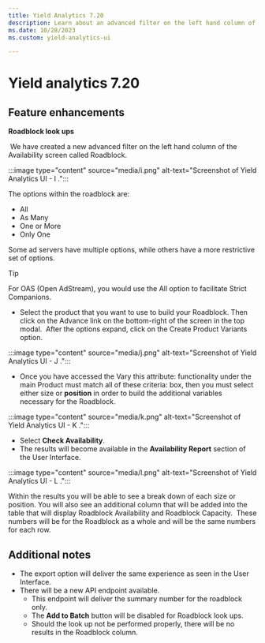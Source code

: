 ```yaml
---
title: Yield Analytics 7.20
description: Learn about an advanced filter on the left hand column of the Availability screen called Roadblock.
ms.date: 10/28/2023
ms.custom: yield-analytics-ui

---
```



# Yield analytics 7.20

## Feature enhancements

**Roadblock look ups**

 We have created a new advanced filter on the left hand column of the
Availability screen called Roadblock.

:::image type="content" source="media/i.png" alt-text="Screenshot of Yield Analytics UI - I .":::

The options within the roadblock are:

- All
- As Many
- One or More
- Only One

Some ad servers have multiple options, while others have a more
restrictive set of options. 
</ul>
</figure>

> [!TIP]
> For OAS (Open AdStream), you would use the All option to facilitate Strict Companions.
>
> - Select the product that you want to use to build your Roadblock. Then click on the Advance link on the bottom-right of the screen in the top modal.  After the options expand, click on the Create Product Variants option.

:::image type="content" source="media/j.png" alt-text="Screenshot of Yield Analytics UI - J .":::

- Once you have accessed the Vary this attribute: functionality under
the main Product must match all of these criteria: box, then you must
select either size or **position** in order to build the additional variables necessary for the Roadblock.

:::image type="content" source="media/k.png" alt-text="Screenshot of Yield Analytics UI - K .":::

- Select **Check Availability**.
- The results will become available in the **Availability Report** section of the User Interface.

:::image type="content" source="media/l.png" alt-text="Screenshot of Yield Analytics UI - L .":::

Within the results you will be able to see a break down of each size or
position. You will also see an additional column that will be added into
the table that will display Roadblock Availability and Roadblock
Capacity.  These numbers will be for the Roadblock as a whole and will
be the same numbers for each row.

## Additional notes

- The export option will deliver the same experience as seen in the User
  Interface.
- There will be a new API endpoint available.
  - This endpoint will deliver the summary number for the roadblock
    only.
  - The **Add to Batch** button will be
    disabled for Roadblock look ups.
  - Should the look up not be performed properly, there will be no
    results in the Roadblock column.
